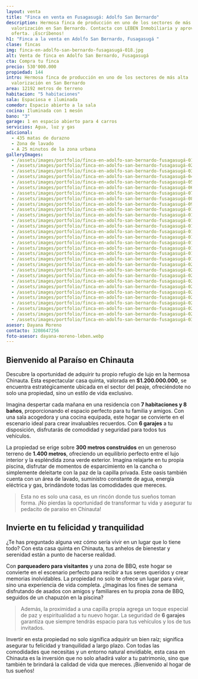 ```yaml
---
layout: venta
title: "Finca en venta en Fusagasugá: Adolfo San Bernardo"
description: Hermosa finca de producción en uno de los sectores de más alta
  valorización en San Bernardo. Contacta con LEBEN Inmobiliaria y aprovecha esta
  oferta. ¡Escríbenos!
h1: "Finca a la venta en Adolfo San Bernardo, Fusagasugá "
clase: fincas
img: finca-en-adolfo-san-bernardo-fusagasugá-018.jpg
alt: Venta de finca en Adolfo San Bernardo, Fusagasugá
cta: Compra tu finca
precio: 530'000.000
propiedad: 144
intro: Hermosa finca de producción en uno de los sectores de más alta
  valorización en San Bernardo
area: 12192 metros de terreno
habitacion: "5 habitaciones"
sala: Espaciosa e iluminada
comedor: Espacio abierto a la sala
cocina: Iluminada con 1 mesón
bano: "3"
garage: 1 en espacio abierto para 4 carros
servicios: Agua, luz y gas
adicional:
  - 435 matas de durazno
  - Zona de lavado
  - A 25 minutos de la zona urbana
galleryImages:
  - /assets/images/portfolio/finca-en-adolfo-san-bernardo-fusagasugá-01.jpg
  - /assets/images/portfolio/finca-en-adolfo-san-bernardo-fusagasugá-02.jpg
  - /assets/images/portfolio/finca-en-adolfo-san-bernardo-fusagasugá-03.jpg
  - /assets/images/portfolio/finca-en-adolfo-san-bernardo-fusagasugá-04.jpg
  - /assets/images/portfolio/finca-en-adolfo-san-bernardo-fusagasugá-05.jpg
  - /assets/images/portfolio/finca-en-adolfo-san-bernardo-fusagasugá-06.jpg
  - /assets/images/portfolio/finca-en-adolfo-san-bernardo-fusagasugá-07.jpg
  - /assets/images/portfolio/finca-en-adolfo-san-bernardo-fusagasugá-08.jpg
  - /assets/images/portfolio/finca-en-adolfo-san-bernardo-fusagasugá-09.jpg
  - /assets/images/portfolio/finca-en-adolfo-san-bernardo-fusagasugá-010.jpg
  - /assets/images/portfolio/finca-en-adolfo-san-bernardo-fusagasugá-011.jpg
  - /assets/images/portfolio/finca-en-adolfo-san-bernardo-fusagasugá-012.jpg
  - /assets/images/portfolio/finca-en-adolfo-san-bernardo-fusagasugá-013.jpg
  - /assets/images/portfolio/finca-en-adolfo-san-bernardo-fusagasugá-014.jpg
  - /assets/images/portfolio/finca-en-adolfo-san-bernardo-fusagasugá-015.jpg
  - /assets/images/portfolio/finca-en-adolfo-san-bernardo-fusagasugá-016.jpg
  - /assets/images/portfolio/finca-en-adolfo-san-bernardo-fusagasugá-017.jpg
  - /assets/images/portfolio/finca-en-adolfo-san-bernardo-fusagasugá-018.jpg
  - /assets/images/portfolio/finca-en-adolfo-san-bernardo-fusagasugá-019.jpg
  - /assets/images/portfolio/finca-en-adolfo-san-bernardo-fusagasugá-020.jpg
  - /assets/images/portfolio/finca-en-adolfo-san-bernardo-fusagasugá-021.jpg
  - /assets/images/portfolio/finca-en-adolfo-san-bernardo-fusagasugá-022.jpg
  - /assets/images/portfolio/finca-en-adolfo-san-bernardo-fusagasugá-023.jpg
  - /assets/images/portfolio/finca-en-adolfo-san-bernardo-fusagasugá-024.jpg
  - /assets/images/portfolio/finca-en-adolfo-san-bernardo-fusagasugá-025.jpg
  - /assets/images/portfolio/finca-en-adolfo-san-bernardo-fusagasugá-026.jpg
  - /assets/images/portfolio/finca-en-adolfo-san-bernardo-fusagasugá-027.jpg
  - /assets/images/portfolio/finca-en-adolfo-san-bernardo-fusagasugá-028.jpg
  - /assets/images/portfolio/finca-en-adolfo-san-bernardo-fusagasugá-029.jpg
  - /assets/images/portfolio/finca-en-adolfo-san-bernardo-fusagasugá-030.jpg
asesor: Dayana Moreno
contacto: 3208647256
foto-asesor: dayana-moreno-leben.webp
---
```

## Bienvenido al Paraíso en Chinauta

Descubre la oportunidad de adquirir tu propio refugio de lujo en la hermosa Chinauta. Esta espectacular casa quinta, valorada en **$1.200.000.000**, se encuentra estratégicamente ubicada en el sector del peaje, ofreciéndote no solo una propiedad, sino un estilo de vida exclusivo.

Imagina despertar cada mañana en una residencia con **7 habitaciones y 8 baños**, proporcionando el espacio perfecto para tu familia y amigos. Con una sala acogedora y una cocina equipada, este hogar se convierte en el escenario ideal para crear invaluables recuerdos. Con **6 garajes** a tu disposición, disfrutarás de comodidad y seguridad para todos tus vehículos.

La propiedad se erige sobre **300 metros construidos** en un generoso terreno de **1.400 metros**, ofreciendo un equilibrio perfecto entre el lujo interior y la espléndida zona verde exterior. Imagina relajarte en tu propia piscina, disfrutar de momentos de esparcimiento en la cancha o simplemente deleitarte con la paz de la capilla privada. Este oasis también cuenta con un área de lavado, suministro constante de agua, energía eléctrica y gas, brindándote todas las comodidades que mereces.

>Esta no es solo una casa, es un rincón donde tus sueños toman forma. ¡No pierdas la oportunidad de transformar tu vida y asegurar tu pedacito de paraíso en Chinauta!

## Invierte en tu felicidad y tranquilidad

¿Te has preguntado alguna vez cómo sería vivir en un lugar que lo tiene todo? Con esta casa quinta en Chinauta, tus anhelos de bienestar y serenidad están a punto de hacerse realidad.

Con **parqueadero para visitantes** y una zona de BBQ, este hogar se convierte en el escenario perfecto para recibir a tus seres queridos y crear memorias inolvidables. La propiedad no solo te ofrece un lugar para vivir, sino una experiencia de vida completa. ¿Imaginas los fines de semana disfrutando de asados con amigos y familiares en tu propia zona de BBQ, seguidos de un chapuzón en la piscina?

>Además, la proximidad a una capilla propia agrega un toque especial de paz y espiritualidad a tu nuevo hogar. La seguridad de **6 garajes** garantiza que siempre tendrás espacio para tus vehículos y los de tus invitados.

Invertir en esta propiedad no solo significa adquirir un bien raíz; significa asegurar tu felicidad y tranquilidad a largo plazo. Con todas las comodidades que necesitas y un entorno natural envidiable, esta casa en Chinauta es la inversión que no solo añadirá valor a tu patrimonio, sino que también te brindará la calidad de vida que mereces. ¡Bienvenido al hogar de tus sueños!
